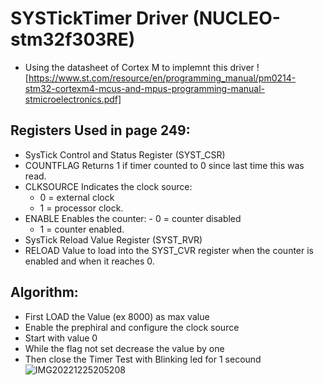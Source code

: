 # SYSTickTimer Driver (NUCLEO-stm32f303RE)
- Using the datasheet of Cortex M to implemnt this driver 
![https://www.st.com/resource/en/programming_manual/pm0214-stm32-cortexm4-mcus-and-mpus-programming-manual-stmicroelectronics.pdf]
## Registers Used in page 249:
- SysTick Control and Status Register (SYST_CSR) 
 - COUNTFLAG Returns 1 if timer counted to 0 since last time this was read.
 - CLKSOURCE Indicates the clock source:
	- 0 = external clock
 	- 1 = processor clock.
 - ENABLE Enables the counter:
        - 0 = counter disabled
	- 1 = counter enabled.
- SysTick Reload Value Register (SYST_RVR)
 - RELOAD Value to load into the SYST_CVR register when the counter is enabled and when it reaches 0.

## Algorithm:
- First LOAD the Value (ex 8000) as max value
- Enable the prephiral and configure the clock source
- Start with value 0
- While the flag not set decrease the value by one 
- Then close the Timer 
 Test with Blinking led for 1 secound
![IMG20221225205208](https://user-images.githubusercontent.com/76526170/209479323-8350920e-1ecf-4d79-b639-0b80fcf16598.gif)
